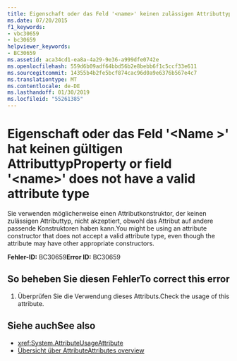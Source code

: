 ```yaml
---
title: Eigenschaft oder das Feld '<name>' keinen zulässigen Attributtyp
ms.date: 07/20/2015
f1_keywords:
- vbc30659
- bc30659
helpviewer_keywords:
- BC30659
ms.assetid: aca34cd1-ea8a-4a29-9e36-a999dfe0742e
ms.openlocfilehash: 559d6b09adf64bbd56b2e8bebb6f1c5ccf33e611
ms.sourcegitcommit: 14355b4b2fe5bcf874cac96d0a9e6376b567e4c7
ms.translationtype: MT
ms.contentlocale: de-DE
ms.lasthandoff: 01/30/2019
ms.locfileid: "55261385"
---
```

# <a name="property-or-field-name-does-not-have-a-valid-attribute-type"></a><span data-ttu-id="d7658-102">Eigenschaft oder das Feld '\<Name >' hat keinen gültigen Attributtyp</span><span class="sxs-lookup"><span data-stu-id="d7658-102">Property or field '\<name>' does not have a valid attribute type</span></span>
<span data-ttu-id="d7658-103">Sie verwenden möglicherweise einen Attributkonstruktor, der keinen zulässigen Attributtyp, nicht akzeptiert, obwohl das Attribut auf andere passende Konstruktoren haben kann.</span><span class="sxs-lookup"><span data-stu-id="d7658-103">You might be using an attribute constructor that does not accept a valid attribute type, even though the attribute may have other appropriate constructors.</span></span>  
  
 <span data-ttu-id="d7658-104">**Fehler-ID:** BC30659</span><span class="sxs-lookup"><span data-stu-id="d7658-104">**Error ID:** BC30659</span></span>  
  
## <a name="to-correct-this-error"></a><span data-ttu-id="d7658-105">So beheben Sie diesen Fehler</span><span class="sxs-lookup"><span data-stu-id="d7658-105">To correct this error</span></span>  
  
1.  <span data-ttu-id="d7658-106">Überprüfen Sie die Verwendung dieses Attributs.</span><span class="sxs-lookup"><span data-stu-id="d7658-106">Check the usage of this attribute.</span></span>  
  
## <a name="see-also"></a><span data-ttu-id="d7658-107">Siehe auch</span><span class="sxs-lookup"><span data-stu-id="d7658-107">See also</span></span>
- <xref:System.AttributeUsageAttribute>
- [<span data-ttu-id="d7658-108">Übersicht über Attribute</span><span class="sxs-lookup"><span data-stu-id="d7658-108">Attributes overview</span></span>](~/docs/visual-basic/programming-guide/concepts/attributes/index.md)
